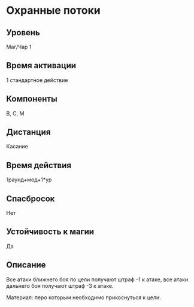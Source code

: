 # Охранные потоки

## Уровень
Маг/Чар 1
## Время активации
1 стандартное действие
## Компоненты
В, С, М
## Дистанция
Касание
## Время действия
1раунд+мод+1\*ур
## Спасбросок
Нет
## Устойчивость к магии
Да
## Описание
Все атаки ближнего боя по цели получают штраф -1 к атаке, все атаки дальнего боя получают штраф -3 к атаке.

Материал: перо которым необходимо прикоснуться к цели.